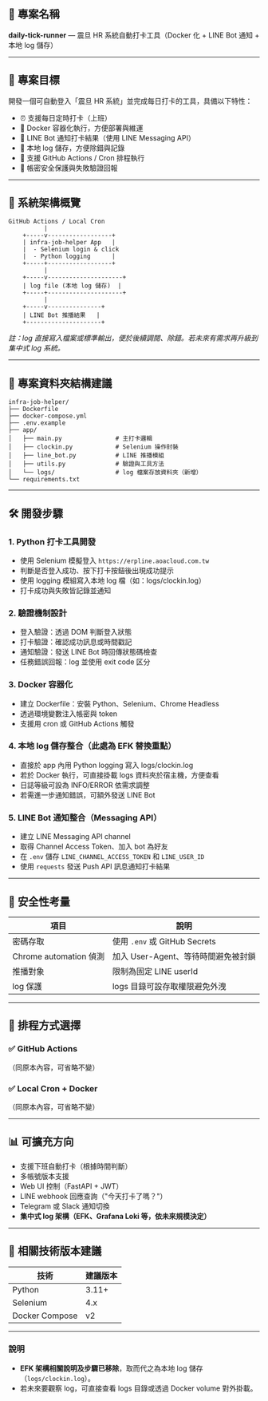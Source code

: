 ## 🔧 專案名稱

**daily-tick-runner** — 震旦 HR 系統自動打卡工具（Docker 化 + LINE Bot 通知 + 本地 log 儲存）

---

## 🎯 專案目標

開發一個可自動登入「震旦 HR 系統」並完成每日打卡的工具，具備以下特性：

* ⏰ 支援每日定時打卡（上班）
* 🐳 Docker 容器化執行，方便部署與維運
* 🤖 LINE Bot 通知打卡結果（使用 LINE Messaging API）
* 📄 本地 log 儲存，方便除錯與記錄
* 🚀 支援 GitHub Actions / Cron 排程執行
* 🔐 帳密安全保護與失敗驗證回報

---

## 🧩 系統架構概覽

```text
GitHub Actions / Local Cron
          |
    +-----v------------------+
    | infra-job-helper App   |
    |  - Selenium login & click
    |  - Python logging      |
    +-----+------------------+
          |
    +-----v---------------------+
    | log file (本地 log 儲存)  |
    +-----+---------------------+
          |
    +-----v---------------+
    | LINE Bot 推播結果   |
    +---------------------+
```

*註：log 直接寫入檔案或標準輸出，便於後續調閱、除錯。若未來有需求再升級到集中式 log 系統。*

---

## 📁 專案資料夾結構建議

```
infra-job-helper/
├── Dockerfile
├── docker-compose.yml
├── .env.example
├── app/
│   ├── main.py               # 主打卡邏輯
│   ├── clockin.py            # Selenium 操作封裝
│   ├── line_bot.py           # LINE 推播模組
│   ├── utils.py              # 驗證與工具方法
│   └── logs/                 # log 檔案存放資料夾（新增）
└── requirements.txt
```

---

## 🛠️ 開發步驟

### 1. Python 打卡工具開發

* 使用 Selenium 模擬登入 `https://erpline.aoacloud.com.tw`
* 判斷是否登入成功、按下打卡按鈕後出現成功提示
* 使用 logging 模組寫入本地 log 檔（如：logs/clockin.log）
* 打卡成功與失敗皆記錄並通知

### 2. 驗證機制設計

* 登入驗證：透過 DOM 判斷登入狀態
* 打卡驗證：確認成功訊息或時間戳記
* 通知驗證：發送 LINE Bot 時回傳狀態碼檢查
* 任務錯誤回報：log 並使用 exit code 区分

### 3. Docker 容器化

* 建立 Dockerfile：安裝 Python、Selenium、Chrome Headless
* 透過環境變數注入帳密與 token
* 支援用 cron 或 GitHub Actions 觸發

### 4. 本地 log 儲存整合（**此處為 EFK 替換重點**）

* 直接於 app 內用 Python logging 寫入 logs/clockin.log
* 若於 Docker 執行，可直接掛載 logs 資料夾於宿主機，方便查看
* 日誌等級可設為 INFO/ERROR 依需求調整
* 若需進一步通知錯誤，可額外發送 LINE Bot

### 5. LINE Bot 通知整合（Messaging API）

* 建立 LINE Messaging API channel
* 取得 Channel Access Token、加入 bot 為好友
* 在 `.env` 儲存 `LINE_CHANNEL_ACCESS_TOKEN` 和 `LINE_USER_ID`
* 使用 `requests` 發送 Push API 訊息通知打卡結果

---

## 🔐 安全性考量

| 項目                   | 說明                         |
| -------------------- | -------------------------- |
| 密碼存取                 | 使用 `.env` 或 GitHub Secrets |
| Chrome automation 偵測 | 加入 User-Agent、等待時間避免被封鎖    |
| 推播對象                 | 限制為固定 LINE userId          |
| log 保護               | logs 目錄可設存取權限避免外洩          |

---

## 🚀 排程方式選擇

### ✅ GitHub Actions

（同原本內容，可省略不變）

### ✅ Local Cron + Docker

（同原本內容，可省略不變）

---

## 📊 可擴充方向

* 支援下班自動打卡（根據時間判斷）
* 多帳號版本支援
* Web UI 控制（FastAPI + JWT）
* LINE webhook 回應查詢（"今天打卡了嗎？"）
* Telegram 或 Slack 通知切換
* **集中式 log 架構（EFK、Grafana Loki 等，依未來規模決定）**

---

## 📘 相關技術版本建議

| 技術             | 建議版本  |
| -------------- | ----- |
| Python         | 3.11+ |
| Selenium       | 4.x   |
| Docker Compose | v2    |

---

### 說明

* **EFK 架構相關說明及步驟已移除**，取而代之為本地 log 儲存（`logs/clockin.log`）。
* 若未來要觀察 log，可直接查看 logs 目錄或透過 Docker volume 對外掛載。
